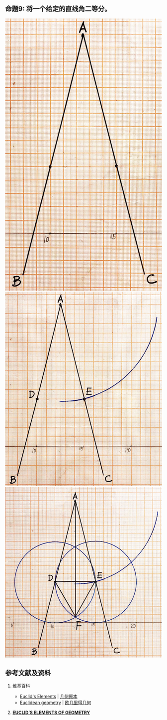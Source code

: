 ## 命题9: 将一个给定的直线角二等分。
![](/images/欧几里得几何/欧几里得元素中典型的几何实验/卷1/命题9/9a1.jpg)
![](/images/欧几里得几何/欧几里得元素中典型的几何实验/卷1/命题9/9a2.jpg)
![](/images/欧几里得几何/欧几里得元素中典型的几何实验/卷1/命题9/9a3.jpg)

## 参考文献及资料

1. 维基百科
	- [Euclid's Elements](https://en.wikipedia.org/wiki/Euclid%27s_Elements) | [几何原本](https://zh.wikipedia.org/wiki/%E5%87%A0%E4%BD%95%E5%8E%9F%E6%9C%AC) 
	- [Euclidean geometry](https://en.wikipedia.org/wiki/Euclidean_geometry) | [欧几里得几何](https://zh.wikipedia.org/wiki/%E6%AC%A7%E5%87%A0%E9%87%8C%E5%BE%97%E5%87%A0%E4%BD%95) 

2. [**EUCLID’S ELEMENTS OF GEOMETRY**](https://farside.ph.utexas.edu/books/Euclid/Elements.pdf) 



